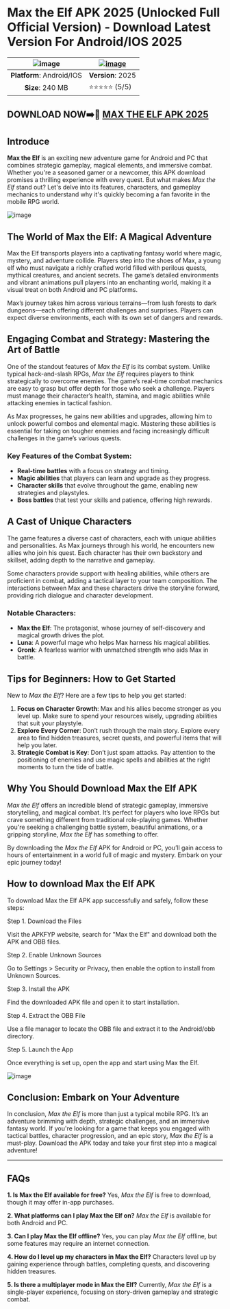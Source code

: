 # Max the Elf APK 2025 (Unlocked Full Official Version) - Download Latest Version For Android/IOS 2025
| ![image](https://github.com/user-attachments/assets/cdf55a8c-a8b3-43b0-b00c-45eb9213f7ac)| [![image](https://github.com/user-attachments/assets/7e5cf654-0bb7-47f9-97ae-f6bd306b3f8b)](https://apkfyp.com/max-the-elf.html)  |
|:-------------------------------------------------:|-----------------------|
| **Platform**: Android/IOS                     | **Version**: 2025      |
| **Size**: 240 MB                                  | ⭐⭐⭐⭐⭐ (5/5) |
## DOWNLOAD NOW➡️📱 [MAX THE ELF APK 2025](https://apkfyp.com/max-the-elf.html)
## Introduce

**Max the Elf** is an exciting new adventure game for Android and PC that combines strategic gameplay, magical elements, and immersive combat. Whether you're a seasoned gamer or a newcomer, this APK download promises a thrilling experience with every quest. But what makes *Max the Elf* stand out? Let's delve into its features, characters, and gameplay mechanics to understand why it's quickly becoming a fan favorite in the mobile RPG world.

![image](https://github.com/user-attachments/assets/67f48da9-eb64-4565-b212-430f3b051da4)

## The World of Max the Elf: A Magical Adventure

Max the Elf transports players into a captivating fantasy world where magic, mystery, and adventure collide. Players step into the shoes of Max, a young elf who must navigate a richly crafted world filled with perilous quests, mythical creatures, and ancient secrets. The game’s detailed environments and vibrant animations pull players into an enchanting world, making it a visual treat on both Android and PC platforms.

Max’s journey takes him across various terrains—from lush forests to dark dungeons—each offering different challenges and surprises. Players can expect diverse environments, each with its own set of dangers and rewards.

## Engaging Combat and Strategy: Mastering the Art of Battle

One of the standout features of *Max the Elf* is its combat system. Unlike typical hack-and-slash RPGs, *Max the Elf* requires players to think strategically to overcome enemies. The game’s real-time combat mechanics are easy to grasp but offer depth for those who seek a challenge. Players must manage their character’s health, stamina, and magic abilities while attacking enemies in tactical fashion.

As Max progresses, he gains new abilities and upgrades, allowing him to unlock powerful combos and elemental magic. Mastering these abilities is essential for taking on tougher enemies and facing increasingly difficult challenges in the game’s various quests.

### Key Features of the Combat System:
- **Real-time battles** with a focus on strategy and timing.
- **Magic abilities** that players can learn and upgrade as they progress.
- **Character skills** that evolve throughout the game, enabling new strategies and playstyles.
- **Boss battles** that test your skills and patience, offering high rewards.

## A Cast of Unique Characters

The game features a diverse cast of characters, each with unique abilities and personalities. As Max journeys through his world, he encounters new allies who join his quest. Each character has their own backstory and skillset, adding depth to the narrative and gameplay.

Some characters provide support with healing abilities, while others are proficient in combat, adding a tactical layer to your team composition. The interactions between Max and these characters drive the storyline forward, providing rich dialogue and character development.

### Notable Characters:
- **Max the Elf**: The protagonist, whose journey of self-discovery and magical growth drives the plot.
- **Luna**: A powerful mage who helps Max harness his magical abilities.
- **Gronk**: A fearless warrior with unmatched strength who aids Max in battle.

## Tips for Beginners: How to Get Started

New to *Max the Elf*? Here are a few tips to help you get started:

1. **Focus on Character Growth**: Max and his allies become stronger as you level up. Make sure to spend your resources wisely, upgrading abilities that suit your playstyle.
2. **Explore Every Corner**: Don’t rush through the main story. Explore every area to find hidden treasures, secret quests, and powerful items that will help you later.
3. **Strategic Combat is Key**: Don’t just spam attacks. Pay attention to the positioning of enemies and use magic spells and abilities at the right moments to turn the tide of battle.

## Why You Should Download Max the Elf APK

*Max the Elf* offers an incredible blend of strategic gameplay, immersive storytelling, and magical combat. It’s perfect for players who love RPGs but crave something different from traditional role-playing games. Whether you're seeking a challenging battle system, beautiful animations, or a gripping storyline, *Max the Elf* has something to offer.

By downloading the *Max the Elf* APK for Android or PC, you’ll gain access to hours of entertainment in a world full of magic and mystery. Embark on your epic journey today!
## How to download Max the Elf APK

To download Max the Elf APK app successfully and safely, follow these steps:

Step 1. Download the Files

Visit the APKFYP website, search for "Max the Elf" and download both the APK and OBB files.

Step 2. Enable Unknown Sources

Go to Settings > Security or Privacy, then enable the option to install from Unknown Sources.

Step 3. Install the APK

Find the downloaded APK file and open it to start installation.

Step 4. Extract the OBB File

Use a file manager to locate the OBB file and extract it to the Android/obb directory.

Step 5. Launch the App

Once everything is set up, open the app and start using Max the Elf.

![image](https://github.com/user-attachments/assets/74f8a0b4-8acc-46b7-ad3e-f60ad92c3878)

## Conclusion: Embark on Your Adventure

In conclusion, *Max the Elf* is more than just a typical mobile RPG. It’s an adventure brimming with depth, strategic challenges, and an immersive fantasy world. If you're looking for a game that keeps you engaged with tactical battles, character progression, and an epic story, *Max the Elf* is a must-play. Download the APK today and take your first step into a magical adventure!

---

## FAQs

**1. Is Max the Elf available for free?**
Yes, *Max the Elf* is free to download, though it may offer in-app purchases.

**2. What platforms can I play Max the Elf on?**
*Max the Elf* is available for both Android and PC.

**3. Can I play Max the Elf offline?**
Yes, you can play *Max the Elf* offline, but some features may require an internet connection.

**4. How do I level up my characters in Max the Elf?**
Characters level up by gaining experience through battles, completing quests, and discovering hidden treasures.

**5. Is there a multiplayer mode in Max the Elf?**
Currently, *Max the Elf* is a single-player experience, focusing on story-driven gameplay and strategic combat.
